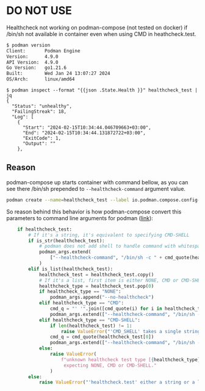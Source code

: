 # DO NOT USE

Healthcheck not working on podman-compose (not tested on docker) if /bin/sh not available in container even when using CMD in heathcheck.test.

```sh
$ podman version 
Client:       Podman Engine
Version:      4.9.0
API Version:  4.9.0
Go Version:   go1.21.6
Built:        Wed Jan 24 13:07:27 2024
OS/Arch:      linux/amd64
```

```shell
$ podman inspect --format "{{json .State.Health }}" healthcheck_test | jq
{
  "Status": "unhealthy",
  "FailingStreak": 18,
  "Log": [
    {
      "Start": "2024-02-15T10:34:44.046709663+03:00",
      "End": "2024-02-15T10:34:44.131872722+03:00",
      "ExitCode": 1,
      "Output": ""
    },
```

## Reason

podman-compose up starts container with command bellow, as you can see there /bin/sh prepended to `--healthcheck-command` argument value.

```sh
podman create --name=healthcheck_test --label io.podman.compose.config-hash=b5184eebbcd6771431f65589acd3da493bee2c80599c8cbb1e22595b05923a72 --label io.podman.compose.project=healthcheck --label io.podman.compose.version=1.0.6 --label PODMAN_SYSTEMD_UNIT=podman-compose@healthcheck.service --label com.docker.compose.project=healthcheck --label com.docker.compose.project.working_dir=/home/x-user/src/healthcheck --label com.docker.compose.project.config_files=docker-compose.yaml --label com.docker.compose.container-number=1 --label com.docker.compose.service=test --net healthcheck_default --network-alias test --healthcheck-command /bin/sh -c /healthcheck' 'http://localhost:8080/ping --healthcheck-interval 5s --healthcheck-timeout 5s --healthcheck-retries 5 healthcheck_test
```

So reason behind this behavior is how podman-compose convert this parameters to command line arguments for podman ([link](https://github.com/containers/podman-compose/blob/831caa627642695a621ad9e77b830b05d5fd050d/podman_compose.py#L1053-L1055)):

```py title="podman_compose.py" hl_lines="14-16"
    if healthcheck_test:
        # If it's a string, it's equivalent to specifying CMD-SHELL
        if is_str(healthcheck_test):
            # podman does not add shell to handle command with whitespace
            podman_args.extend(
                ["--healthcheck-command", "/bin/sh -c " + cmd_quote(healthcheck_test)]
            )
        elif is_list(healthcheck_test):
            healthcheck_test = healthcheck_test.copy()
            # If it's a list, first item is either NONE, CMD or CMD-SHELL.
            healthcheck_type = healthcheck_test.pop(0)
            if healthcheck_type == "NONE":
                podman_args.append("--no-healthcheck")
            elif healthcheck_type == "CMD":
                cmd_q = "' '".join([cmd_quote(i) for i in healthcheck_test])
                podman_args.extend(["--healthcheck-command", "/bin/sh -c " + cmd_q])
            elif healthcheck_type == "CMD-SHELL":
                if len(healthcheck_test) != 1:
                    raise ValueError("'CMD_SHELL' takes a single string after it")
                cmd_q = cmd_quote(healthcheck_test[0])
                podman_args.extend(["--healthcheck-command", "/bin/sh -c " + cmd_q])
            else:
                raise ValueError(
                    f"unknown healthcheck test type [{healthcheck_type}],\
                     expecting NONE, CMD or CMD-SHELL."
                )
        else:
            raise ValueError("'healthcheck.test' either a string or a list")
```
